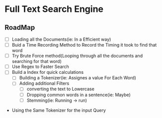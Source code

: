 # Full Text Search Engine


## RoadMap

- [ ] Loading all the Documents(ie: In a Efficient way)
- [ ] Buid a Time Recording Method to Record the Timing it took to find that word
- [ ] Try Brute Force method(Looping through all the documents and searching for that word)
- [ ] Use Regex to Faster Search
- [ ] Build a Index for quick calculations
    - [ ] Building a Tokenizer(ie: Assignes a value For Each Word)
    - [ ] Adding additional Filters
        - [ ] converting the text to Lowercase
        - [ ] Dropping common words in a sentence(ie: Maybe)
        - [ ] Stemming(ie: Running -> run)
- Using the Same Tokenizer for the input Query